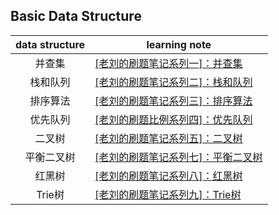 ## Basic Data Structure  
<p align="center">

| data structure | learning note                                                |
|:--------------:|--------------------------------------------------------------|
|      并查集       | [[老刘的刷题笔记系列一]：并查集](https://zhuanlan.zhihu.com/p/587154818)   |
|      栈和队列      | [[老刘的刷题笔记系列二]：栈和队列](https://zhuanlan.zhihu.com/p/588469212)  |  
|      排序算法      | [[老刘的刷题笔记系列三]：排序算法](https://zhuanlan.zhihu.com/p/589593857)  | 
|      优先队列      | [[老刘的刷题比例系列四]：优先队列](https://zhuanlan.zhihu.com/p/592606000)  |
|      二叉树       | [[老刘的刷题笔记系列五]：二叉树](https://zhuanlan.zhihu.com/p/594539131)   |
|     平衡二叉树      | [[老刘的刷题笔记系列七]：平衡二叉树](https://zhuanlan.zhihu.com/p/594802379) |
|      红黑树       | [[老刘的刷题笔记系列八]：红黑树](https://zhuanlan.zhihu.com/p/595703513)   |  
|     Trie树      | [[老刘的刷题笔记系列九]：Trie树](https://zhuanlan.zhihu.com/p/595716046)                                                         |

</p>